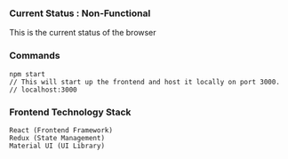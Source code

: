 ### Current Status : Non-Functional
This is the current status of the browser

### Commands
```
npm start 
// This will start up the frontend and host it locally on port 3000. 
// localhost:3000
```
 
### Frontend Technology Stack
```
React (Frontend Framework)
Redux (State Management)
Material UI (UI Library)
```